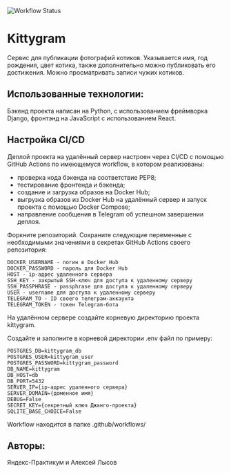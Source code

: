 ![Workflow Status](https://github.com/Novodremov/kittygram_final/actions/workflows/main.yml/badge.svg)

# **Kittygram**
Сервис для публикации фотографий котиков. Указывается имя, год рождения, цвет котика, также дополнительно можно публиковать его достижения. Можно просматривать записи чужих котиков.
## Использованные технологии:
Бэкенд проекта написан на Python, с использованием фреймворка Django, фронтэнд на JavaScript с использованием React.

## Настройка CI/CD

Деплой проекта на удалённый сервер настроен через CI/CD с помощью GitHub Actions по имеющемуся workflow, в котором реализованы:

* проверка кода бэкенда на соответствие PEP8;
* тестирование фронтенда и бэкенда;
* создание и загрузка образов на Docker Hub;
* выгрузка образов из Docker Hub на удалённый сервер и запуск проекта с помощью Docker Compose;
* направление сообщения в Telegram об успешном завершении деплоя.

Форкните репозиторий.
Сохраните следующие переменные с необходимыми значениями в секретах GitHub Actions своего репозитория:

```
DOCKER_USERNAME - логин в Docker Hub
DOCKER_PASSWORD - пароль для Docker Hub
HOST - ip-адрес удаленного сервера
SSH_KEY - закрытый SSH-ключ для доступа к удаленному серверу
SSH_PASSPHRASE - passphrase для доступа к удаленному серверу
USER - username для доступа к удаленному серверу
TELEGRAM_TO - ID своего телеграм-аккаунта
TELEGRAM_TOKEN - токен Telegram-бота
```

На удалённом сервере создайте корневую директорию проекта kittygram.

Создайте и заполните в корневой директории .env файл по примеру:
```
POSTGRES_DB=kittygram_db
POSTGRES_USER=kittygram_user
POSTGRES_PASSWORD=kittygram_password
DB_NAME=kittygram
DB_HOST=db
DB_PORT=5432
SERVER_IP={ip-адрес удаленного сервера}
SERVER_DOMAIN={доменное имя}
DEBUG=False
SECRET_KEY={секретный ключ Джанго-проекта}
SQLITE_BASE_CHOICE=False
```

Workflow находится в папке .github/workflows/


## Авторы:
Яндекс-Практикум и Алексей Лысов
